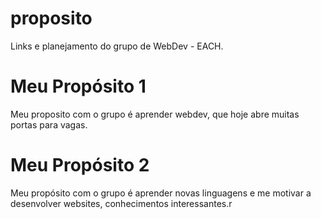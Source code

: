 # proposito
Links e planejamento do grupo de WebDev - EACH.
# Meu Propósito 1
Meu proposito com o grupo é aprender webdev, que hoje abre muitas portas para vagas.
# Meu Propósito 2
Meu propósito com o grupo é aprender novas linguagens e me motivar a desenvolver websites, conhecimentos interessantes.r
